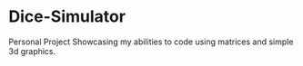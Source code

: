 # Dice-Simulator
Personal Project
Showcasing my abilities to code using matrices and simple 3d graphics.
